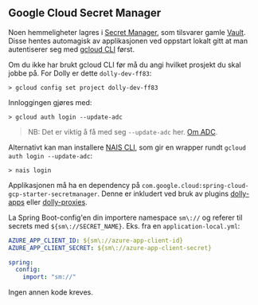 ## Google Cloud Secret Manager

Noen hemmeligheter lagres i [Secret Manager](https://console.cloud.google.com/security/secret-manager?project=dolly-dev-ff83), som tilsvarer gamle [Vault](https://vault.adeo.no/). Disse hentes automagisk av applikasjonen ved oppstart lokalt gitt at man autentiserer seg med [gcloud CLI](https://cloud.google.com/cli?hl=en) først.

Om du ikke har brukt gcloud CLI før må du angi hvilket prosjekt du skal jobbe på. For Dolly er dette `dolly-dev-ff83`:
```
> gcloud config set project dolly-dev-ff83
```
Innloggingen gjøres med:
```
> gcloud auth login --update-adc
```
> NB: Det er viktig å få med seg `--update-adc` her. [Om ADC](https://cloud.google.com/docs/authentication/application-default-credentials).

Alternativt kan man installere [NAIS CLI](https://doc.nais.io/operate/cli/), som gir en wrapper rundt `gcloud auth login --update-adc`:
```
> nais login
```
Applikasjonen må ha en dependency på `com.google.cloud:spring-cloud-gcp-starter-secretmanager`. Denne er inkludert ved bruk av plugins [dolly-apps](../plugins/java/src/main/groovy/dolly-apps.gradle) eller [dolly-proxies](../plugins/java/src/main/groovy/dolly-proxies.gradle).

La Spring Boot-config'en din importere namespace `sm\://` og referer til secrets med `${sm\://SECRET_NAME}`. Eks. fra en `application-local.yml`:
```yaml
AZURE_APP_CLIENT_ID: ${sm\://azure-app-client-id}
AZURE_APP_CLIENT_SECRET: ${sm\://azure-app-client-secret}

spring:
  config:
    import: "sm://"
```
Ingen annen kode kreves.